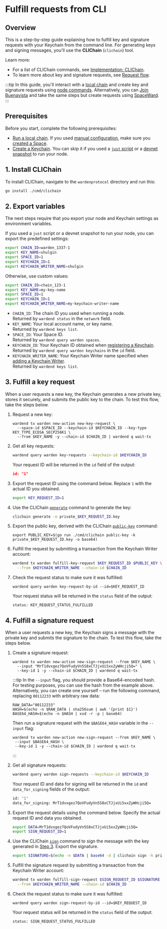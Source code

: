 ﻿---
sidebar_position: 2
---

# Fulfill requests from CLI

## Overview

This is a step-by-step guide explaining how to fulfill key and signature requests with your Keychain from the command line. For generating keys and signing messages, you'll use the **CLIChain** (`clichain`) tool.

Learn more:

- For a list of CLIChain commands, see [Implementation: CLIChain](../implementations/clichain).
- To learn more about key and signature requests, see [Request flow](/learn/request-flow).

:::tip
In this guide, you'll interact with a [local chain](/operate-a-node/run-a-local-chain) and create key and signature requests using [node commands](/operate-a-node/node-commands). Alternatively, you can [Join Buenavista](/operate-a-node/buenavista-testnet/join-buenavista) and take the same steps but create requests using [SpaceWard](https://help.wardenprotocol.org).
:::

## Prerequisites

Before you start, complete the following prerequisites:

- [Run a local chain](/operate-a-node/run-a-local-chain). If you used [manual configuration](/operate-a-node/run-a-local-chain#option-3-configure-manually), make sure you [created a Space](/operate-a-node/run-a-local-chain#5-add-more-settings).
- [Create a Keychain](create-a-keychain). You can skip it if you used a [`just` script](/operate-a-node/run-a-local-chain#option-1-run-a-just-script) or a [devnet snapshot](/operate-a-node/run-a-local-chain#option-2-use-a-devnet-snapshot) to run your node.


## 1. Install CLIChain

To install CLIChain, navigate to the `wardenprotocol` directory and run this:

```bash
go install ./cmd/clichain
```

## 2. Export variables

The next steps require that you export your node and Keychain settings as environment variables.

If you used a `just` script or a devnet snapshot to run your node, you can export the predefined settings:

```bash
export CHAIN_ID=warden_1337-1 
export KEY_NAME=shulgin
export SPACE_ID=1
export KEYCHAIN_ID=1
export KEYCHAIN_WRITER_NAME=shulgin
```

Otherwise, use custom values:

```bash
export CHAIN_ID=chain_123-1 
export KEY_NAME=my-key-name
export SPACE_ID=1
export KEYCHAIN_ID=1
export KEYCHAIN_WRITER_NAME=my-keychain-writer-name
```

- `CHAIN_ID`: The chain ID you used when running a node.  
  Returned by `wardend status` in the `network` field.
- `KEY_NAME`: Your local account name, or key name.  
  Returned by `wardend keys list`.
- `SPACE_ID`: Your Space ID.  
  Returned by `wardend query warden spaces`.
- `KEYCHAIN_ID`: Your Keychain ID obtained when [registering a Keychain](create-a-keychain#2-register-a-keychain).  
  Returned by `wardend query warden keychains` in the `id` field.
- `KEYCHAIN_WRITER_NAME`: Your Keychain Writer name specified when [adding a Keychain Writer](create-a-keychain#3-add-a-keychain-writer).  
  Returned by `wardend keys list`.

## 3. Fulfill a key request

When a user requests a new key, the Keychain generates a new private key, stores it securely, and submits the public key to the chain. To test this flow, take the steps below.

1. Request a new key:
   
   ```
   wardend tx warden new-action new-key-request \
     --space-id $SPACE_ID --keychain-id $KEYCHAIN_ID --key-type KEY_TYPE_ECDSA_SECP256K1 \
     --from $KEY_NAME -y --chain-id $CHAIN_ID | wardend q wait-tx
   ```

2. Get all key requests: 

   ```bash
   wardend query warden key-requests --keychain-id $KEYCHAIN_ID
   ```

   Your request ID will be returned in the `id` field of the output:

   ```json
   id: "1"
   ```

3. Export the request ID using the command below. Replace `1` with the actual ID you obtained.
   
   ```bash
   export KEY_REQUEST_ID=1
   ```

4. Use the CLIChain [`generate`](../implementations/clichain#generate-a-private-key) command to generate the key:
   
   ```bash
   clichain generate -o private_$KEY_REQUEST_ID.key
   ```

5. Export the public key, derived with the CLIChain [`public-key`](../implementations/clichain#derive-a-public-key) command:
   
   ```
   export PUBLIC_KEY=$(go run ./cmd/clichain public-key -k private_$KEY_REQUEST_ID.key -o base64)
   ```

6. Fulfill the request by submitting a transaction from the Keychain Writer account:
   
   ```bash
   wardend tx warden fulfill-key-request $KEY_REQUEST_ID $PUBLIC_KEY \
     --from $KEYCHAIN_WRITER_NAME --chain-id $CHAIN_ID
   ```

7. Check the request status to make sure it was fulfilled:

   ```
   wardend query warden key-request-by-id --id=$KEY_REQUEST_ID
   ```

   Your request status will be returned in the `status` field of the output: 

   ```
   status: KEY_REQUEST_STATUS_FULFILLED
   ```

## 4. Fulfill a signature request

When a user requests a new key, the Keychain signs a message with the private key and submits the signature to the chain. To test this flow, take the steps below.

1. Create a signature request:

   ```
   wardend tx warden new-action new-sign-request --from $KEY_NAME \
     --input "MrT1dvxgez7QoVFudyVn5S8xCTJjxUi5xxZyWHcji5Q=" \
     --key-id 1 -y --chain-id $CHAIN_ID | wardend q wait-tx
   ```

   :::tip
   In the `--input` flag, you should provide a Base64-encoded hash. For testing purposes, you can use the hash from the example above. Alternatively, you can create one yourself – run the following command, replacing `00112233` with arbitrary raw data:

   ```
   RAW_DATA="00112233"
   HASH=$(echo -n $RAW_DATA | sha256sum | awk '{print $1}')
   BASE64_HASH=$(echo -n $HASH | xxd -r -p | base64)
   ```

   Then run a signature request with the `$BASE64_HASH` variable in the `--input` flag:

   ```
   wardend tx warden new-action new-sign-request --from $KEY_NAME \
    --input $BASE64_HASH \
    --key-id 1 -y --chain-id $CHAIN_ID | wardend q wait-tx
   ```
   :::

2. Get all signature requests:

   ```bash
   wardend query warden sign-requests --keychain-id $KEYCHAIN_ID
   ```
   
   Your request ID and data for signing will be returned in the `id` and `data_for_signing` fields of the output:
   
   ```bash
   id: "1"
   data_for_signing: MrT1dvxgez7QoVFudyVn5S8xCTJjxUi5xxZyWHcji5Q=
   ```

3. Export the request details using the command below. Specify the actual request ID and data you obtained.

   ```bash
   export DATA=MrT1dvxgez7QoVFudyVn5S8xCTJjxUi5xxZyWHcji5Q=
   export SIGN_REQUEST_ID=1
   ``` 

4. Use the CLIChain [`sign`](../implementations/clichain#sign-a-message) command to sign the message with the key generated in [Step 3](#3-fulfill-a-key-request). Export the signature.
   
   ```bash
   export SIGNATURE=$(echo -n $DATA | base64 -d | clichain sign -k private_$KEY_REQUEST_ID.key -o base64)
   ```
   
5. Fulfill the signature request by submitting a transaction from the Keychain Writer account:
   
   ```bash
   wardend tx warden fulfill-sign-request $SIGN_REQUEST_ID $SIGNATURE \
     --from $KEYCHAIN_WRITER_NAME --chain-id $CHAIN_ID
   ```

6. Check the request status to make sure it was fulfilled:

   ```
   wardend query warden sign-request-by-id --id=$KEY_REQUEST_ID
   ```

   Your request status will be returned in the `status` field of the output: 

   ```
   status: SIGN_REQUEST_STATUS_FULFILLED
   ```
